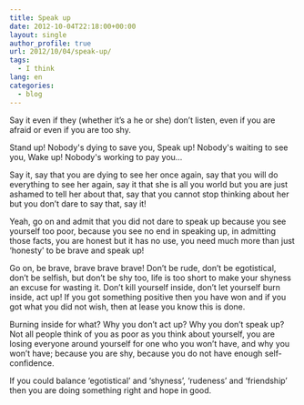 ```yaml
---
title: Speak up
date: 2012-10-04T22:18:00+00:00
layout: single
author_profile: true
url: 2012/10/04/speak-up/
tags:
  - I think
lang: en
categories: 
  - blog
---
```

Say it even if they (whether it’s a he or she) don’t listen, even if you are afraid or even if you are too shy. 

Stand up! Nobody's dying to save you, Speak up! Nobody's waiting to see you, Wake up! Nobody's working to pay you… 

Say it, say that you are dying to see her once again, say that you will do everything to see her again, say it that she is all you world but you are just ashamed to tell her about that, say that you cannot stop thinking about her but you don’t dare to say that, say it! 

Yeah, go on and admit that you did not dare to speak up because you see yourself too poor, because you see no end in speaking up, in admitting those facts, you are honest but it has no use, you need much more than just ‘honesty’ to be brave and speak up! 

Go on, be brave, brave brave brave! Don’t be rude, don’t be egotistical, don’t be selfish, but don’t be shy too, life is too short to make your shyness an excuse for wasting it. Don’t kill yourself inside, don’t let yourself burn inside, act up! If you got something positive then you have won and if you got what you did not wish, then at lease you know this is done. 

Burning inside for what? Why you don’t act up? Why you don’t speak up? Not all people think of you as poor as you think about yourself, you are losing everyone around yourself for one who you won’t have, and why you won’t have; because you are shy, because you do not have enough self-confidence. 

If you could balance ‘egotistical’ and ‘shyness’, ‘rudeness’ and ‘friendship’ then you are doing something right and hope in good.